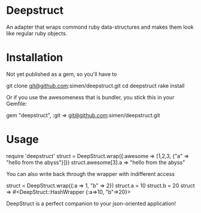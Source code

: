 Deepstruct
==========

An adapter that wraps commond ruby data-structures and makes them look like regular ruby objects.

Installation
============

Not yet published as a gem, so you'll have to

  git clone git@github.com:simen/deepstruct.git
  cd deepstruct
  rake install

Or if you use the awesomeness that is bundler, you stick this in your Gemfile:

  gem "deepstruct", :git => git@github.com:simen/deepstruct.git

Usage
=====

  require 'deepstruct'
  struct = DeepStruct.wrap({:awesome => [1,2,3, {"a" => "hello from the abyss"}]})
  struct.awesome[3].a
    => "hello from the abyss"

You can also write back through the wrapper with indifferent access

  struct = DeepStruct.wrap({:a => 1, "b" => 2})
  struct.a = 10
  struct.b = 20
  struct
    => #<DeepStruct::HashWrapper {:a=>10, "b"=>20}> 
  
DeepStruct is a perfect companion to your json-oriented application!
